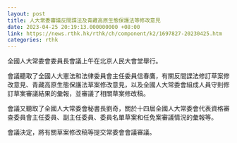 ```yaml
---
layout: post
title: 人大常委審議反間諜法及青藏高原生態保護法等修改意見
date: 2023-04-25 20:19:13.000000000 +08:00
link: https://news.rthk.hk/rthk/ch/component/k2/1697827-20230425.htm
categories: rthk
---
```


全國人大常委會委員長會議上午在北京人民大會堂舉行。

會議聽取了全國人大憲法和法律委員會主任委員信春鷹，有關反間諜法修訂草案修改意見、青藏高原生態保護法草案修改意見，以及全國人大常委會組成人員守則修訂草案審議結果的彙報，並審議了相關草案修改稿。

會議又聽取了全國人大常委會秘書長劉奇，關於十四屆全國人大常委會代表資格審查委員會主任委員、副主任委員、委員名單草案和任免案審議情況的彙報等。

會議決定，將有關草案修改稿等提交常委會會議審議。
